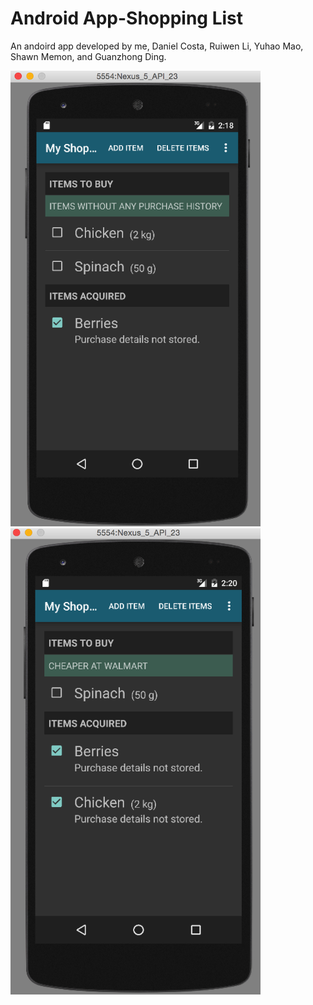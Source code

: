# Android App-Shopping List
An andoird app developed by me, Daniel Costa, Ruiwen Li, Yuhao Mao, Shawn Memon, and Guanzhong Ding.

<img src="https://github.com/lemonjump/android-app-development/blob/master/demo_screenshot1.png" width="400"><img src="https://github.com/lemonjump/android-app-development/blob/master/demo_screenshot2.png" width="400">

